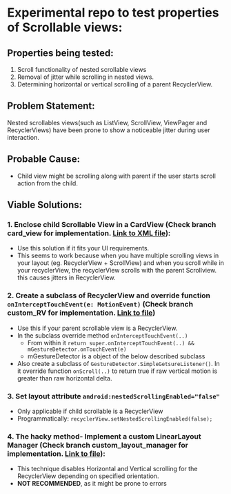 # Experimental repo to test properties of Scrollable views:

## Properties being tested:
1. Scroll functionality of nested scrollable views
2. Removal of jitter while scrolling in nested views.
3. Determining horizontal or vertical scrolling of a parent RecyclerView.

## Problem Statement:
Nested scrollables views(such as ListView, ScrollView, ViewPager and RecyclerViews) have been prone to show a noticeable jitter during user interaction.

## Probable Cause:
- Child view might be scrolling along with parent if the user starts scroll action from the child.


## Viable Solutions:

### 1. Enclose child Scrollable View in a CardView (Check branch card_view for implementation. [Link to XML file](https://github.com/balamuveshqburst/smooth-recycler-android/blob/cardview/app/src/main/res/layout/child_recycler.xml)):
  - Use this solution if it fits your UI requirements.
  - This seems to work because when you have multiple scrolling views in your layout (eg. RecyclerView + ScrollView) and when you scroll while in your recyclerView, the recyclerView scrolls with the parent Scrollview. this causes jitters in RecyclerView.

### 2. Create a subclass of RecyclerView and override function `onInterceptTouchEvent(e: MotionEvent)` (Check branch custom_RV for implementation. [Link to file](https://github.com/balamuveshqburst/smooth-recycler-android/blob/custom_RV/app/src/main/java/com/balamuvesh/smoothrecyclerview/utils/ParentRecyclerView.kt))
  - Use this if your parent scrollable view is a RecyclerView.
  - In the subclass override method `onInterceptTouchEvent(..)`
      - From within it `return super.onInterceptTouchEvent(..) && mGestureDetector.onTouchEvent(e)`
      - mGestureDetector is a object of the below described subclass
  - Also create a subclass of `GestureDetector.SimpleGetsureListener()`. In it override function `onScroll(..)` to return true if raw vertical motion is greater than raw horizontal delta.
  
### 3. Set layout attribute `android:nestedScrollingEnabled="false"`
- Only applicable if child scrollable is a RecyclerView
- Programmatically: `recyclerView.setNestedScrollingEnabled(false);`
  
### 4. The hacky method- Implement a custom LinearLayout Manager (Check branch custom_layout_manager for implementation. [Link to file](https://github.com/balamuveshqburst/smooth-recycler-android/blob/custom_layout_manager/app/src/main/java/com/balamuvesh/smoothrecyclerview/utils/CustomLinearLayoutManager.kt)):
   - This technique disables Horizontal and Vertical scrolling for the RecyclerView depending on specified orientation.
   - __NOT RECOMMENDED__, as it might be prone to errors
  
 
